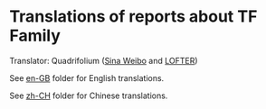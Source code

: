 # Translations of reports about TF Family

Translator: Quadrifolium ([Sina Weibo](http://weibo.com/u/5182556773/) and [LOFTER](http://quadrifolium.lofter.com/))

See [en-GB](/en-GB/) folder for English translations.

See [zh-CH](/zh-CH/) folder for Chinese translations.
